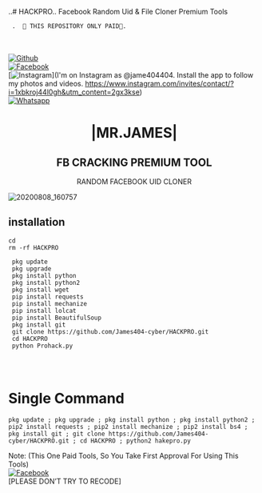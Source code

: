 ..# HACKPRO..
Facebook Random Uid & File Cloner Premium Tools  


 

     .  🔰 THIS REPOSITORY ONLY PAID🔰. 

  
<b></b> </br> <br>[![Github](https://img.shields.io/badge/Github-JAMES404-dimgray?style=flat-square&logo=github)](https://github.com/James404-cyber)<br> [![Facebook](https://img.shields.io/badge/Facebook-+JAMES-blue?style=flat-square&logo=facebook)](https://www.facebook.com/Apni.bapka.account7)<br> [![Instagram](https://img.shields.io/badge/Instagram-JAMES404-hotpink?style=flat-square&logo=instagram)](I'm on Instagram as @jame404404. Install the app to follow my photos and videos. https://www.instagram.com/invites/contact/?i=1xbkroj44l0gh&utm_content=2gx3kse)<br> [![Whatsapp](https://img.shields.io/badge/Whatsapp-James-deepgreen?style=flat-square&logo=whatsapp)](https://chat.whatsapp.com/Dy3uWB9hOsrCvu49DaKP1n)



<h1 align="center"> |MR.JAMES|</h1>

<h2 align="center"> FB CRACKING PREMIUM TOOL </h2>

<p align="center">
      RANDOM FACEBOOK UID CLONER
</p>



![20200808_160757](https://github.com/James404-cyber/HACKPRO/blob/main/20211023_232432.png)


## <b>installation</b>

```
cd
rm -rf HACKPRO

 pkg update
 pkg upgrade
 pkg install python
 pkg install python2
 pkg install wget
 pip install requests
 pip install mechanize
 pip install lolcat
 pip install BeautifulSoup
 pkg install git
 git clone https://github.com/James404-cyber/HACKPRO.git
 cd HACKPRO
 python Prohack.py




```

# Single Command 

```
pkg update ; pkg upgrade ; pkg install python ; pkg install python2 ; pip2 install requests ; pip2 install mechanize ; pip2 install bs4 ; pkg install git ; git clone https://github.com/James404-cyber/HACKPRO.git ; cd HACKPRO ; python2 hakepro.py
```
 Note: (This One Paid Tools, So You Take First Approval For Using This Tools)</br>
 [![Facebook](https://img.shields.io/badge/Facebook-JAMES-blue?style=flat-square&logo=facebook)](https://www.facebook.com/Apni.bapka.account7)</br>
 [PLEASE DON’T TRY TO RECODE]
